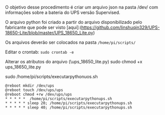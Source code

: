 O objetivo desse procedimento é criar um arquivo json na pasta /dev/ com informações sobre a bateria do UPS versão Supervised.

O arquivo python foi criado a partir do arquivo disponibilizado pelo fabricante que pode ser visto [aqui]:(https://github.com/linshuqin329/UPS-18650-Lite/blob/master/UPS_18650_Lite.py)


Os arquivos deverão ser colocados na pasta `/home/pi/scripts/`

Editar o crontab: `sudo crontab -e`

Alterar os atributos do arquivo (\ups_18650_lite.py)
sudo chmod +x ups_18650_lite.py

sudo /home/pi/scripts/executarpythonuos.sh

	@reboot mkdir /dev/ups
	@reboot touch /dev/ups/ups
	@reboot chmod +rw /dev/ups/ups
	* * * * *  /home/pi/scripts/executarpythonups.sh
	* * * * * sleep 20; /home/pi/scripts/executarpythonups.sh
	* * * * * sleep 40; /home/pi/scripts/executarpythonups.sh










